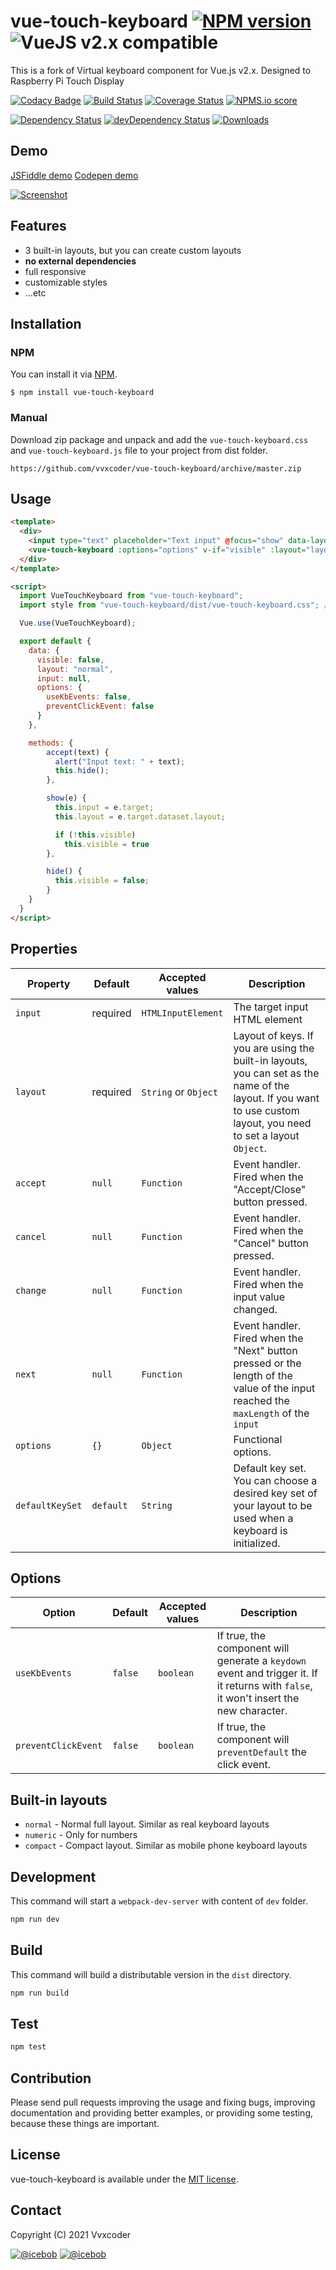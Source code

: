 # vue-touch-keyboard [![NPM version](https://img.shields.io/npm/v/vue-touch-keyboard.svg)](https://www.npmjs.com/package/vue-touch-keyboard) ![VueJS v2.x compatible](https://img.shields.io/badge/vue%202.x-compatible-green.svg)

This is a fork of Virtual keyboard component for Vue.js v2.x. Designed to Raspberry Pi Touch Display

[![Codacy Badge](https://api.codacy.com/project/badge/Grade/5f3594b30dd4489094730fa2babd7ba5)](https://www.codacy.com/app/mereg-norbert/vue-touch-keyboard?utm_source=github.com&amp;utm_medium=referral&amp;utm_content=icebob/vue-touch-keyboard&amp;utm_campaign=Badge_Grade)
[![Build Status](https://travis-ci.org/icebob/vue-touch-keyboard.svg?branch=master)](https://travis-ci.org/icebob/vue-touch-keyboard)
[![Coverage Status](https://coveralls.io/repos/github/icebob/vue-touch-keyboard/badge.svg?branch=master)](https://coveralls.io/github/icebob/vue-touch-keyboard?branch=master)
[![NPMS.io score](https://badges.npms.io/vue-touch-keyboard.svg)]()

[![Dependency Status](https://david-dm.org/icebob/vue-touch-keyboard.svg)](https://david-dm.org/icebob/vue-touch-keyboard)
[![devDependency Status](https://david-dm.org/icebob/vue-touch-keyboard/dev-status.svg)](https://david-dm.org/icebob/vue-touch-keyboard#info=devDependencies)
[![Downloads](https://img.shields.io/npm/dt/vue-touch-keyboard.svg)](https://www.npmjs.com/package/vue-touch-keyboard)

## Demo
[JSFiddle demo](https://jsfiddle.net/icebob/88n7c1L8/)
[Codepen demo](https://codepen.io/alvidr/pen/JBEmdR/)

[![Screenshot](https://cloud.githubusercontent.com/assets/306521/19721016/d56005bc-9b70-11e6-8568-39dc207bc466.png)]()

## Features
- 3 built-in layouts, but you can create custom layouts
- **no external dependencies**
- full responsive
- customizable styles
- ...etc

## Installation
### NPM
You can install it via [NPM](http://npmjs.org/).
```
$ npm install vue-touch-keyboard
```
### Manual
Download zip package and unpack and add the `vue-touch-keyboard.css` and `vue-touch-keyboard.js` file to your project from dist folder.
```
https://github.com/vvxcoder/vue-touch-keyboard/archive/master.zip
```

## Usage
```html
<template>
  <div>
    <input type="text" placeholder="Text input" @focus="show" data-layout="normal" />
    <vue-touch-keyboard :options="options" v-if="visible" :layout="layout" :cancel="hide" :accept="accept" :input="input" />
  </div>
</template>

<script>
  import VueTouchKeyboard from "vue-touch-keyboard";
  import style from "vue-touch-keyboard/dist/vue-touch-keyboard.css"; // load default style

  Vue.use(VueTouchKeyboard);

  export default {
    data: {
      visible: false,
      layout: "normal",
      input: null,
      options: {
        useKbEvents: false,
        preventClickEvent: false
      }
    },

    methods: {
        accept(text) {
          alert("Input text: " + text);
          this.hide();
        },

        show(e) {
          this.input = e.target;
          this.layout = e.target.dataset.layout;

          if (!this.visible)
            this.visible = true
        },

        hide() {
          this.visible = false;
        }
    }
  }
</script>
```

## Properties
Property      | Default  | Accepted values | Description
------------- | -------- | --------------- | -----------
`input`     | required  | `HTMLInputElement`   | The target input HTML element
`layout`    | required  | `String` or `Object`    | Layout of keys. If you are using the built-in layouts, you can set as the name of the layout. If you want to use custom layout, you need to set a layout `Object`.
`accept`    | `null`  | `Function`     | Event handler. Fired when the "Accept/Close" button pressed.
`cancel`    | `null`  | `Function`     | Event handler. Fired when the "Cancel" button pressed.
`change`    | `null`  | `Function`     | Event handler. Fired when the input value changed.
`next`      | `null`  | `Function`     | Event handler. Fired when the "Next" button pressed or the length of the value of the input reached the `maxLength` of the `input`
`options`   | `{}`    | `Object`     | Functional options.
`defaultKeySet`| `default` | `String`  | Default key set. You can choose a desired key set of your layout to be used when a keyboard is initialized.

## Options
Option      | Default  | Accepted values | Description
----------- | -------- | --------------- | -----------
`useKbEvents`  | `false`  | `boolean`    | If true, the component will generate a `keydown` event and trigger it. If it returns with `false`, it won't insert the new character.
`preventClickEvent`  | `false`  | `boolean`    | If true, the component will `preventDefault` the click event.

## Built-in layouts
* `normal` - Normal full layout. Similar as real keyboard layouts
* `numeric` - Only for numbers
* `compact` - Compact layout. Similar as mobile phone keyboard layouts

## Development
This command will start a `webpack-dev-server` with content of `dev` folder.
```bash
npm run dev
```

## Build
This command will build a distributable version in the `dist` directory.
```bash
npm run build
```

## Test
```bash
npm test
```

## Contribution
Please send pull requests improving the usage and fixing bugs, improving documentation and providing better examples, or providing some testing, because these things are important.

## License
vue-touch-keyboard is available under the [MIT license](https://tldrlegal.com/license/mit-license).

## Contact

Copyright (C) 2021 Vvxcoder

[![@icebob](https://img.shields.io/badge/github-icebob-green.svg)](https://github.com/icebob) [![@icebob](https://img.shields.io/badge/twitter-Icebobcsi-blue.svg)](https://twitter.com/Icebobcsi)

